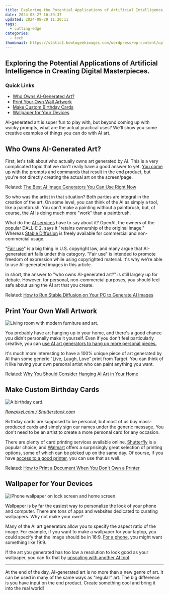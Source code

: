 ```yaml
---
title: Exploring the Potential Applications of Artificial Intelligence in Creating Digital Masterpieces.
date: 2024-08-27 16:39:37
updated: 2024-08-29 11:20:11
tags:
  - cutting-edge
categories:
  - tech
thumbnail: https://static1.howtogeekimages.com/wordpress/wp-content/uploads/2022/09/pizza-AI-painting.jpg
---
```


## Exploring the Potential Applications of Artificial Intelligence in Creating Digital Masterpieces.

### Quick Links

* [Who Owns AI-Generated Art?](https://android-transfer.techidaily.com/in-2024-top-5-from-honor-x50-gt-to-iphone-contacts-transfer-apps-and-software-drfone-by-drfone-transfer-from-android-transfer-from-android/)
* [Print Your Own Wall Artwork](https://fix-guide.techidaily.com/strategies-for-apps-that-wont-download-from-play-store-on-infinix-smart-7-drfone-by-drfone-fix-android-problems-fix-android-problems/)
* [Make Custom Birthday Cards](https://screen-recording.techidaily.com/recording-sims-4-games-professionally-for-2024/)
* [Wallpaper for Your Devices](https://screen-activity-recording.techidaily.com/updated-unraveling-the-art-of-screencasts-a-step-by-step-approach/)

 AI-generated art is super fun to play with, but beyond coming up with wacky prompts, what are the actual practical uses? We'll show you some creative examples of things you can do with AI art.

##  Who Owns AI-Generated Art?

 First, let's talk about who actually owns art generated by AI. This is a very complicated topic that we don't really have a good answer to yet. [You come up with the prompts](https://screen-mirroring-recording.techidaily.com/updated-2024-approved-quick-tips-making-high-quality-recordings-on-iphone/) and commands that result in the end product, but you're not directly creating the actual art on the screen/page.

Related: [The Best AI Image Generators You Can Use Right Now](https://fox-info.techidaily.com/new-synthesize-stellar-titles-using-ai-insights/) 

 So who was the artist in that situation? Both parties are integral in the creation of the art. On some level, you can think of the AI as simply a tool, like a paintbrush. You can't make a painting without a paintbrush, but, of course, the AI is doing much more "work" than a paintbrush.

 What do the [AI services](https://fox-info.techidaily.com/new-synthesize-stellar-titles-using-ai-insights/) have to say about it? OpenAI, the owners of the popular DALL-E 2, says it "retains ownership of the original image." Whereas [Stable Diffusion](https://unlock-android.techidaily.com/7-ways-to-unlock-a-locked-xiaomi-redmi-k70-phone-by-drfone-android/) is freely available for commercial and non-commercial usage.

 "[Fair use](https://www.copyright.gov/fair-use/)" is a big thing in U.S. copyright law, and many argue that AI-generated art falls under this category. "Fair use" is intended to promote freedom of expression while using copyrighted material. It's why we're able to use AI-generated images in this article.

 In short, the answer to "who owns AI-generated art?" is still largely up for debate. However, for personal, non-commercial purposes, you should feel safe about using the AI art that you create.

Related: [How to Run Stable Diffusion on Your PC to Generate AI Images](https://unlock-android.techidaily.com/7-ways-to-unlock-a-locked-xiaomi-redmi-k70-phone-by-drfone-android/) 

##  Print Your Own Wall Artwork

![Living room with modern furniture and art.](https://static1.howtogeekimages.com/wordpress/wp-content/uploads/2022/08/shutterstock_1911360550.jpg?trim=1,1&amp;bg-color=000&amp;pad=1,1) 

 You probably have art hanging up in your home, and there's a good chance you didn't personally make it yourself. Even if you don't feel particularly creative, you can [use AI art generators to hang up more personal pieces.](https://desktop-recording.techidaily.com/1715859646802-new-obs-full-screen-no-more-problem/) 

 It's much more interesting to have a 100% unique piece of art generated by AI than some generic "Live, Laugh, Love" print from Target. You can think of it like having your own personal artist who can paint anything you want.

Related: [Why You Should Consider Hanging AI Art in Your Home](https://desktop-recording.techidaily.com/1715859646802-new-obs-full-screen-no-more-problem/) 

##  Make Custom Birthday Cards

![A birthday card.](https://static1.howtogeekimages.com/wordpress/wp-content/uploads/2022/09/Shutterstock_665454145.jpg) 

_[Rawpixel.com / Shutterstock.com](https://www.shutterstock.com/image-photo/birthday-cake-wishing-card-celebration-party-665454145)_

 Birthday cards are supposed to be personal, but most of us buy mass-produced cards and simply sign our names under the generic message. You don't need to be an artist to create a more personal card for any occasion.

 There are plenty of card printing services available online. [Shutterfly](https://www.shutterfly.com/cards-stationery) is a popular choice, and [Walmart](https://photos3.walmart.com/about/cards-invitations) offers a surprisingly great selection of printing options, some of which can be picked up on the same day. Of course, if you have [access to a good printer](https://bypass-frp.techidaily.com/5-quick-methods-to-bypass-samsung-galaxy-xcover-7-frp-by-drfone-android/), you can use that as well.

Related: [How to Print a Document When You Don't Own a Printer](https://bypass-frp.techidaily.com/5-quick-methods-to-bypass-samsung-galaxy-xcover-7-frp-by-drfone-android/) 

##  Wallpaper for Your Devices

![iPhone wallpaper on lock screen and home screen.](https://static1.howtogeekimages.com/wordpress/wp-content/uploads/2022/09/iPhone-home-and-lock-wallpaper.png) 

 Wallpaper is by far the easiest way to personalize the look of your phone and computer. There are tons of apps and websites dedicated to curating wallpapers. Why not make your own?

 Many of the AI art generators allow you to specify the aspect ratio of the image. For example, if you want to make a wallpaper for your laptop, you could specify that the image should be in 16:9\. [For a phone](https://easy-unlock-android.techidaily.com/introducing-the-asus-nuc-14-proplus-meteor-lake-cpus-and-advanced-features-at-only-860/), you might want something like 19:9.

 If the art you generated has too low a resolution to look good as your wallpaper, you can fix that by [upscaling with another AI tool](https://unlock-android.techidaily.com/in-2024-lock-your-vivo-y36i-phone-in-style-the-top-5-gesture-lock-screen-apps-by-drfone-android/).

---

 At the end of the day, AI-generated art is no more than a new genre of art. It can be used in many of the same ways as "regular" art. The big difference is you have input on the end product. Create something cool and bring it into the real world!

<ins class="adsbygoogle"
     style="display:block"
     data-ad-format="autorelaxed"
     data-ad-client="ca-pub-7571918770474297"
     data-ad-slot="1223367746"></ins>



<ins class="adsbygoogle"
     style="display:block"
     data-ad-client="ca-pub-7571918770474297"
     data-ad-slot="8358498916"
     data-ad-format="auto"
     data-full-width-responsive="true"></ins>

